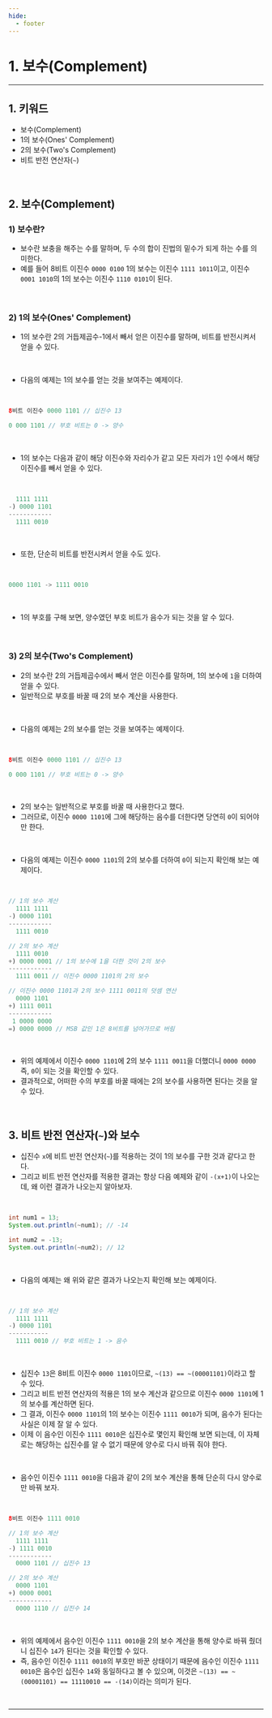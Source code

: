 ```yaml
---
hide:
  - footer
---
```


# 1. 보수(Complement)

---

## 1. 키워드

- 보수(Complement)
- 1의 보수(Ones' Complement)
- 2의 보수(Two's Complement)
- 비트 반전 연산자(`~`)

<br/>

## 2. 보수(Complement)

### 1) 보수란?

- 보수란 보충을 해주는 수를 말하며, 두 수의 합이 진법의 밑수가 되게 하는 수를 의미한다.
- 예를 들어 8비트 이진수 `0000 0100` 1의 보수는 이진수 `1111 1011`이고, 이진수 `0001 1010`의 1의 보수는 이진수 `1110 0101`이 된다.

<br/>

### 2) 1의 보수(Ones' Complement)

- 1의 보수란 2의 거듭제곱수-1에서 빼서 얻은 이진수를 말하며, 비트를 반전시켜서 얻을 수 있다.

<br/>

- 다음의 예제는 1의 보수를 얻는 것을 보여주는 예제이다.

<br/>

```java
8비트 이진수 0000 1101 // 십진수 13

0 000 1101 // 부호 비트는 0 -> 양수
```

<br/>

- 1의 보수는 다음과 같이 해당 이진수와 자리수가 같고 모든 자리가 `1`인 수에서 해당 이진수를 빼서 얻을 수 있다.

<br/>

```java
  1111 1111
-) 0000 1101
------------
  1111 0010
```

<br/>

- 또한, 단순히 비트를 반전시켜서 얻을 수도 있다.

<br/>

```java
0000 1101 -> 1111 0010
```

<br/>

- 1의 부호를 구해 보면, 양수였던 부호 비트가 음수가 되는 것을 알 수 있다.

<br/>

### 3) 2의 보수(Two's Complement)

- 2의 보수란 2의 거듭제곱수에서 빼서 얻은 이진수를 말하며, 1의 보수에 `1`을 더하여 얻을 수 있다.
- 일반적으로 부호를 바꿀 때 2의 보수 계산을 사용한다.

<br/>

- 다음의 예제는 2의 보수를 얻는 것을 보여주는 예제이다.

<br/>

```java
8비트 이진수 0000 1101 // 십진수 13

0 000 1101 // 부호 비트는 0 -> 양수
```

<br/>

- 2의 보수는 일반적으로 부호를 바꿀 때 사용한다고 했다.
- 그러므로, 이진수 `0000 1101`에 그에 해당하는 음수를 더한다면 당연히 `0`이 되어야만 한다.

<br/>

- 다음의 예제는 이진수 `0000 1101`의 2의 보수를 더하여 `0`이 되는지 확인해 보는 예제이다.

<br/>

```java
// 1의 보수 계산
  1111 1111
-) 0000 1101
------------
  1111 0010

// 2의 보수 계산
  1111 0010
+) 0000 0001 // 1의 보수에 1을 더한 것이 2의 보수
------------
  1111 0011 // 이진수 0000 1101의 2의 보수

// 이진수 0000 1101과 2의 보수 1111 0011의 덧셈 연산
  0000 1101
+) 1111 0011
------------
 1 0000 0000
=) 0000 0000 // MSB 값인 1은 8비트를 넘어가므로 버림
```

<br/>

- 위의 예제에서 이진수 `0000 1101`에 2의 보수 `1111 0011`을 더했더니 `0000 0000` 즉, `0`이 되는 것을 확인할 수 있다.
- 결과적으로, 어떠한 수의 부호를 바꿀 때에는 2의 보수를 사용하면 된다는 것을 알 수 있다.

<br/>

## 3. 비트 반전 연산자(`~`)와 보수

- 십진수 `x`에 비트 반전 연산자(`~`)를 적용하는 것이 1의 보수를 구한 것과 같다고 한다.
- 그리고 비트 반전 연산자를 적용한 결과는 항상 다음 예제와 같이 `-(x+1)`이 나오는데, 왜 이런 결과가 나오는지 알아보자.

<br/>

```java
int num1 = 13;
System.out.println(~num1); // -14

int num2 = -13;
System.out.println(~num2); // 12
```

<br/>

- 다음의 예제는 왜 위와 같은 결과가 나오는지 확인해 보는 예제이다.

<br/>

```java
// 1의 보수 계산
  1111 1111
-) 0000 1101
-----------
  1111 0010 // 부호 비트는 1 -> 음수
```

<br/>

- 십진수 `13`은 8비트 이진수 `0000 1101`이므로, `~(13) == ~(00001101)`이라고 할 수 있다.
- 그리고 비트 반전 연산자의 적용은 1의 보수 계산과 같으므로 이진수 `0000 1101`에 1의 보수를 계산하면 된다.
- 그 결과, 이진수 `0000 1101`의 1의 보수는 이진수 `1111 0010`가 되며, 음수가 된다는 사실은 이제 잘 알 수 있다.
- 이제 이 음수인 이진수 `1111 0010`은 십진수로 몇인지 확인해 보면 되는데, 이 자체로는 해당하는 십진수를 알 수 없기 때문에 양수로 다시 바꿔 줘야 한다.

<br/>

- 음수인 이진수 `1111 0010`을 다음과 같이 2의 보수 계산을 통해 단순히 다시 양수로만 바꿔 보자.

<br/>

```java
8비트 이진수 1111 0010

// 1의 보수 계산
  1111 1111
-) 1111 0010
------------
  0000 1101 // 십진수 13

// 2의 보수 계산
  0000 1101
+) 0000 0001
------------
  0000 1110 // 십진수 14
```

<br/>

- 위의 예제에서 음수인 이진수 `1111 0010`을 2의 보수 계산을 통해 양수로 바꿔 줬더니 십진수 `14`가 된다는 것을 확인할 수 있다.
- 즉, 음수인 이진수 `1111 0010`의 부호만 바꾼 상태이기 때문에 음수인 이진수 `1111 0010`은 음수인 십진수 `14`와 동일하다고 볼 수 있으며, 이것은 `~(13) == ~(00001101) == 11110010 == -(14)`이라는 의미가 된다.

<br/>

---
